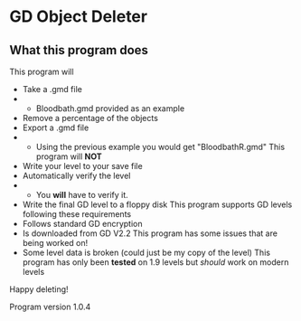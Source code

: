 # GD Object Deleter
## What this program does
This program will
- Take a .gmd file
- - Bloodbath.gmd provided as an example
- Remove a percentage of the objects
- Export a .gmd file
- - Using the previous example you would get "BloodbathR.gmd"
This program will **NOT**
- Write your level to your save file
- Automatically verify the level
- - You **will** have to verify it.
- Write the final GD level to a floppy disk
This program supports GD levels following these requirements
- Follows standard GD encryption
- Is downloaded from GD V2.2
This program has some issues that are being worked on!
- Some level data is broken (could just be my copy of the level)
This program has only been **tested** on 1.9 levels but *should* work on modern levels

Happy deleting!

Program version 1.0.4
